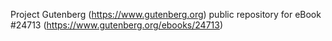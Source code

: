 Project Gutenberg (https://www.gutenberg.org) public repository for eBook #24713 (https://www.gutenberg.org/ebooks/24713)
